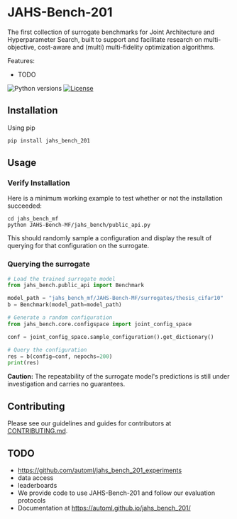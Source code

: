 # JAHS-Bench-201

The first collection of surrogate benchmarks for Joint Architecture and Hyperparameter Search, built to support and facilitate research on multi-objective, cost-aware and (multi) multi-fidelity optimization algorithms.

Features:
- TODO

![Python versions](https://img.shields.io/badge/python-3.7%20%7C%203.8%20%7C%203.9%20%7C%203.10-informational)
[![License](TODO)](LICENSE)

## Installation

Using pip

```bash
pip install jahs_bench_201
```


## Usage

### Verify Installation

Here is a minimum working example to test whether or not the installation succeeded:

```
cd jahs_bench_mf
python JAHS-Bench-MF/jahs_bench/public_api.py
```

This should randomly sample a configuration and display the result of querying for that configuration on the surrogate.

### Querying the surrogate

```python
# Load the trained surrogate model
from jahs_bench.public_api import Benchmark

model_path = "jahs_bench_mf/JAHS-Bench-MF/surrogates/thesis_cifar10"
b = Benchmark(model_path=model_path)

# Generate a random configuration
from jahs_bench.core.configspace import joint_config_space

conf = joint_config_space.sample_configuration().get_dictionary()

# Query the configuration
res = b(config=conf, nepochs=200)
print(res)

```

**Caution:** The repeatability of the surrogate model's predictions is still under investigation and carries no
guarantees.

## Contributing

Please see our guidelines and guides for contributors at [CONTRIBUTING.md](CONTRIBUTING.md).


## TODO

* https://github.com/automl/jahs_bench_201_experiments
* data access
* leaderboards
* We provide code to use JAHS-Bench-201 and follow our evaluation protocols
* Documentation at https://automl.github.io/jahs_bench_201/
